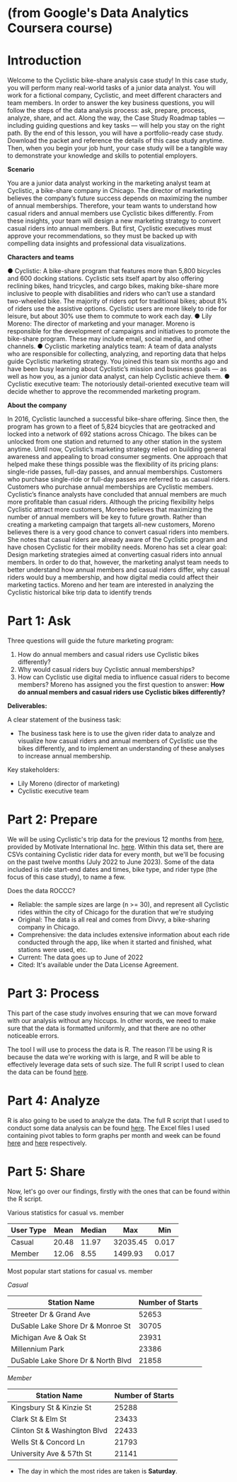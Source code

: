 # (from Google's Data Analytics Coursera course)

# **Introduction**

Welcome to the Cyclistic bike-share analysis case study! In this case study, you will perform many real-world tasks of a junior
data analyst. You will work for a fictional company, Cyclistic, and meet different characters and team members. In order to
answer the key business questions, you will follow the steps of the data analysis process: ask, prepare, process, analyze,
share, and act. Along the way, the Case Study Roadmap tables — including guiding questions and key tasks — will help you
stay on the right path.
By the end of this lesson, you will have a portfolio-ready case study. Download the packet and reference the details of this
case study anytime. Then, when you begin your job hunt, your case study will be a tangible way to demonstrate your
knowledge and skills to potential employers.

**Scenario**

You are a junior data analyst working in the marketing analyst team at Cyclistic, a bike-share company in Chicago. The director
of marketing believes the company’s future success depends on maximizing the number of annual memberships. Therefore,
your team wants to understand how casual riders and annual members use Cyclistic bikes differently. From these insights,
your team will design a new marketing strategy to convert casual riders into annual members. But first, Cyclistic executives
must approve your recommendations, so they must be backed up with compelling data insights and professional data
visualizations.

**Characters and teams**

● Cyclistic: A bike-share program that features more than 5,800 bicycles and 600 docking stations. Cyclistic sets itself
apart by also offering reclining bikes, hand tricycles, and cargo bikes, making bike-share more inclusive to people with
disabilities and riders who can’t use a standard two-wheeled bike. The majority of riders opt for traditional bikes; about
8% of riders use the assistive options. Cyclistic users are more likely to ride for leisure, but about 30% use them to
commute to work each day.
● Lily Moreno: The director of marketing and your manager. Moreno is responsible for the development of campaigns
and initiatives to promote the bike-share program. These may include email, social media, and other channels.
● Cyclistic marketing analytics team: A team of data analysts who are responsible for collecting, analyzing, and
reporting data that helps guide Cyclistic marketing strategy. You joined this team six months ago and have been busy
learning about Cyclistic’s mission and business goals — as well as how you, as a junior data analyst, can help Cyclistic
achieve them.
● Cyclistic executive team: The notoriously detail-oriented executive team will decide whether to approve the
recommended marketing program.

**About the company**

In 2016, Cyclistic launched a successful bike-share offering. Since then, the program has grown to a fleet of 5,824 bicycles that
are geotracked and locked into a network of 692 stations across Chicago. The bikes can be unlocked from one station and
returned to any other station in the system anytime.
Until now, Cyclistic’s marketing strategy relied on building general awareness and appealing to broad consumer segments.
One approach that helped make these things possible was the flexibility of its pricing plans: single-ride passes, full-day passes,
and annual memberships. Customers who purchase single-ride or full-day passes are referred to as casual riders. Customers
who purchase annual memberships are Cyclistic members.
Cyclistic’s finance analysts have concluded that annual members are much more profitable than casual riders. Although the
pricing flexibility helps Cyclistic attract more customers, Moreno believes that maximizing the number of annual members will
be key to future growth. Rather than creating a marketing campaign that targets all-new customers, Moreno believes there is a
very good chance to convert casual riders into members. She notes that casual riders are already aware of the Cyclistic
program and have chosen Cyclistic for their mobility needs.
Moreno has set a clear goal: Design marketing strategies aimed at converting casual riders into annual members. In order to
do that, however, the marketing analyst team needs to better understand how annual members and casual riders differ, why
casual riders would buy a membership, and how digital media could affect their marketing tactics. Moreno and her team are
interested in analyzing the Cyclistic historical bike trip data to identify trends

# **Part 1: Ask**

Three questions will guide the future marketing program:
1. How do annual members and casual riders use Cyclistic bikes differently?
2. Why would casual riders buy Cyclistic annual memberships?
3. How can Cyclistic use digital media to influence casual riders to become members?
Moreno has assigned you the first question to answer: **How do annual members and casual riders use Cyclistic bikes
differently?**

**Deliverables:**

A clear statement of the business task:
- The business task here is to use the given rider data to analyze and visualize how casual riders and annual members of Cyclistic use the bikes differently, and to implement an understanding of these analyses to increase annual membership.

Key stakeholders:
- Lily Moreno (director of marketing)
- Cyclistic executive team


# **Part 2: Prepare**
We will be using Cyclistic's trip data for the previous 12 months from [here](https://divvy-tripdata.s3.amazonaws.com/index.html), provided by Motivate International Inc. [here](https://www.divvybikes.com/data-license-agreement). Within this data set, there are CSVs containing Cyclistic rider data for every month, but we'll be focusing on the past twelve months (July 2022 to June 2023). Some of the data included is ride start-end dates and times, bike type, and rider type (the focus of this case study), to name a few. 

Does the data ROCCC?
- Reliable: the sample sizes are large (n >= 30), and represent all Cyclistic rides within the city of Chicago for the duration that we're studying
- Original: The data is all real and comes from Divvy, a bike-sharing company in Chicago.
- Comprehensive: the data includes extensive information about each ride conducted through the app, like when it started and finished, what stations were used, etc.
- Current: The data goes up to June of 2022
- Cited: It's available under the Data License Agreement.


# **Part 3: Process**
This part of the case study involves ensuring that we can move forward with our analysis without any hiccups. In other words, we need to make sure that the data is formatted uniformly, and that there are no other noticeable errors. 

The tool I will use to process the data is R. The reason I'll be using R is because the data we're working with is large, and R will be able to effectively leverage data sets of such size. The full R script I used to clean the data can be found [here](https://github.com/tatebennett101/cyclistic-case-study/blob/main/cyclistic.R).

# **Part 4: Analyze**

R is also going to be used to analyze the data. The full R script that I used to conduct some data analysis can be found [here](https://github.com/tatebennett101/cyclistic-case-study/blob/main/cyclistic.R). The Excel files I used containing pivot tables to form graphs per month and week can be found [here](https://github.com/tatebennett101/cyclistic-case-study/blob/main/monthly_ride_lengths.xlsx) and [here](https://github.com/tatebennett101/cyclistic-case-study/blob/main/weekly_ride_lengths.xlsx) respectively.

# **Part 5: Share**

Now, let's go over our findings, firstly with the ones that can be found within the R script.

Various statistics for casual vs. member

| User Type | Mean | Median | Max | Min |
| --- | --- | --- | --- | --- |
| Casual | 20.48 | 11.97 | 32035.45 | 0.017 |
| Member | 12.06 | 8.55 | 1499.93 | 0.017 |

Most popular start stations for casual vs. member

*Casual*

| Station Name | Number of Starts |
| --- | --- |
| Streeter Dr & Grand Ave | 52653 |
| DuSable Lake Shore Dr & Monroe St | 30705 |
| Michigan Ave & Oak St | 23931 |
| Millennium Park | 23386 |
| DuSable Lake Shore Dr & North Blvd | 21858 |

*Member*

| Station Name | Number of Starts |
| --- | --- |
| Kingsbury St & Kinzie St | 25288 |
| Clark St & Elm St | 23433 |
| Clinton St & Washington Blvd | 22433 |
| Wells St & Concord Ln | 21793 |
| University Ave & 57th St | 21141 |

- The day in which the most rides are taken is **Saturday**.
